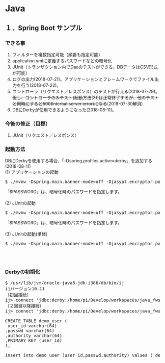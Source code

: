 # Java

## １．Spring Boot サンプル

### できる事
1. フィルターを複数指定可能（順番も指定可能）
1. application.ymlに定義するパスワードなどの暗号化
1. JUnit（トランザクション内でDaoのテストができる。DBデータはCSV形式が可能）
1. ログの出力(2018-07-21)。アプリケーションとフレームワークでファイル出力を行う(2018-07-22)。
1. コントローラ（リクエスト／レスポンス）のテストが行える(2018-07-29)。~~但し、コントローラのみテスト(起動方法(3))は正常終了するが、他のテストと同時にすると500(Internal server error)になる~~(2018-07-30解消)
1. DBにDerbyが使用できるようになった(2018-08-11)。

### 今後の修正（目標）
1. JUnit（リクエスト／レスポンス）

### 起動方法
DBにDerbyを使用する場合、「-Dspring.profiles.active=derby」を追加する(2018-08-11)<br/>
(1) アプリケーションの起動
<pre>$ ./mvnw -Dspring.main.banner-mode=off -Djasypt.encryptor.password=$PASSWORD spring-boot:run</pre>
「$PASSWORD」は、暗号化時のパスワードを指定します。<br/><br/>
(2) JUnitの起動
<pre>$ ./mvnw -Dspring.main.banner-mode=off -Djasypt.encryptor.password=$PASSWORD test</pre>
「$PASSWORD」は、暗号化時のパスワードを指定します。<br/><br/>
(3) JUnitの起動(単体)
<pre>$ ./mvnw -Dspring.main.banner-mode=off -Djasypt.encryptor.password=$PASSWORD test -Dtest=HelloWorldTest</pre><br/><br/>

### Derbyの初期化<br/>
<pre>$ /usr/lib/jvm/oracle-java8-jdk-i386/db/bin/ij
ijバージョン10.11
（初回接続）
ij> connect 'jdbc:derby:/home/pi/Develop/workspaces/java_fws/demo/src/test/resources/derby/demo.db;create=true';
（２回目以降接続）
ij> connect 'jdbc:derby:/home/pi/Develop/workspaces/java_fws/demo/src/test/resources/derby/demo.db';

CREATE TABLE demo_user (
 user_id varchar(64)
,passwd varchar(64)
,authority varchar(64)
,PRIMARY KEY (user_id)
);

insert into demo_user (user_id,passwd,authority) values ('demo_user1', 'hoge', 'demo');</pre>
